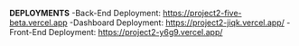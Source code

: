 **DEPLOYMENTS**
-Back-End Deployment:
https://project2-five-beta.vercel.app
-Dashboard Deployment:
https://project2-jiqk.vercel.app/
-Front-End Deployment:
https://project2-y6g9.vercel.app/
